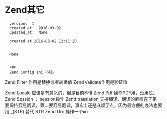
  # Zend其它

      version:  1
      created_at:  2016-03-02
      updated_at:  None

      created at 2016-03-02 12:11:20 


      None


      <p>
      Zend Config Ini 不错。

Zend Filter 作用是替换或者转换值
Zend Validate作用是验证值

Zend Locale 应该是有意义的，但是目前不懂
Zend Pdf 操作PDF用，没用过。
Zend Session ： session操作
Zend translation  支持翻译，翻译的麻烦在于第一要保持容易阅读，第二要容易翻译，事实上还是麻烦了点，因为最方便的办法也要用 _(STR) 替代 STR
Zend Uri:  操作一个uri
      </p>

  